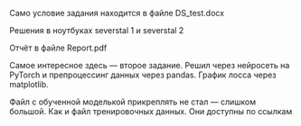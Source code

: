 Само условие задания находится в файле DS_test.docx

Решения в ноутбуках severstal 1 и severstal 2

Отчёт в файле Report.pdf

Самое интересное здесь — второе задание. Решил через нейросеть на PyTorch и препроцессинг данных через pandas. График лосса через matplotlib.

Файл с обученной моделькой прикреплять не стал — слишком большой. Как и файл тренировочных данных. Они доступны по ссылкам
